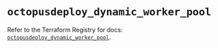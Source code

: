 # `octopusdeploy_dynamic_worker_pool`

Refer to the Terraform Registry for docs: [`octopusdeploy_dynamic_worker_pool`](https://registry.terraform.io/providers/octopusdeploylabs/octopusdeploy/0.43.2/docs/resources/dynamic_worker_pool).
